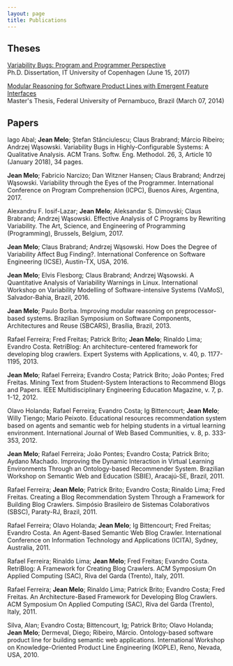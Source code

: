 ```yaml
---
layout: page
title: Publications
---
```


## Theses

<p class="message">
<a href="public/resources/phd-thesis_jean-melo.pdf" target="blank">Variability Bugs: Program and Programmer Perspective</a><br/>
Ph.D. Dissertation, IT University of Copenhagen (June 15, 2017)
</p>
<p class="message">
<a href="public/resources/msc-thesis_jean-melo.pdf" target="blank">Modular Reasoning for Software Product Lines with Emergent Feature Interfaces</a><br/>
Master's Thesis, Federal University of Pernambuco, Brazil (March 07, 2014)
</p>

## Papers

<p class="message">
Iago Abal; <strong>Jean Melo</strong>; Ştefan Stănciulescu; Claus Brabrand; Márcio Ribeiro; Andrzej Wąsowski. Variability Bugs in Highly-Configurable Systems: A Qualitative Analysis. ACM Trans. Softw. Eng. Methodol. 26, 3, Article 10 (January 2018), 34 pages.
</p>
<p class="message">
<strong>Jean Melo</strong>; Fabricio Narcizo; Dan Witzner Hansen; Claus Brabrand; Andrzej Wąsowski. Variability through the Eyes of the Programmer. International Conference on Program Comprehension (ICPC), Buenos Aires, Argentina, 2017.
</p>
<p class="message">
Alexandru F. Iosif-Lazar; <strong>Jean Melo</strong>; Aleksandar S. Dimovski; Claus Brabrand; Andrzej Wąsowski. Effective Analysis of C Programs by Rewriting Variability. The Art, Science, and Engineering of Programming (Programming), Brussels, Belgium, 2017.
</p>
<p class="message">
<strong>Jean Melo</strong>; Claus Brabrand; Andrzej Wąsowski. How Does the Degree of Variability Affect Bug Finding?. International Conference on Software Engineering (ICSE), Austin-TX, USA, 2016.
</p>
<p class="message">
<strong>Jean Melo</strong>; Elvis Flesborg; Claus Brabrand; Andrzej Wąsowski. A Quantitative Analysis of Variability Warnings in Linux. International Workshop on Variability Modelling of Software-intensive Systems (VaMoS), Salvador-Bahia, Brazil, 2016.
</p>
<p class="message">
<strong>Jean Melo</strong>; Paulo Borba. Improving modular reasoning on preprocessor-based systems. Brazilian Symposium on Software Components, Architectures and Reuse (SBCARS), Brasília, Brazil, 2013.
</p>
<p class="message">
Rafael Ferreira; Fred Freitas; Patrick Brito; <strong>Jean Melo</strong>; Rinaldo Lima; Evandro Costa. RetriBlog: An architecture-centered framework for developing blog crawlers. Expert Systems with Applications, v. 40, p. 1177-1195, 2013.
</p>
<p class="message">
<strong>Jean Melo</strong>; Rafael Ferreira; Evandro Costa; Patrick Brito; João Pontes; Fred Freitas. Mining Text from Student-System Interactions to Recommend Blogs and Papers. IEEE Multidisciplinary Engineering Education Magazine, v. 7, p. 1-12, 2012.
</p>
<p class="message">
Olavo Holanda; Rafael Ferreira; Evandro Costa; Ig Bittencourt; <strong>Jean Melo</strong>; Willy Tiengo; Mario Peixoto. Educational resources recommendation system based on agents and semantic web for helping students in a virtual learning environment. International Journal of Web Based Communities, v. 8, p. 333-353, 2012.
</p>
<p class="message">
<strong>Jean Melo</strong>; Rafael Ferreira; João Pontes; Evandro Costa; Patrick Brito; Aydano Machado. Improving the Dynamic Interaction in Virtual Learning Environments Through an Ontology-based Recommender System. Brazilian Workshop on Semantic Web and Education (SBIE), Aracajú-SE, Brazil, 2011.
</p>
<p class="message">
Rafael Ferreira; <strong>Jean Melo</strong>; Patrick Brito; Evandro Costa; Rinaldo Lima; Fred Freitas. Creating a Blog Recommendation System Through a Framework for Building Blog Crawlers. Simpósio Brasileiro de Sistemas Colaborativos (SBSC), Paraty-RJ, Brazil, 2011.
</p>
<p class="message">
Rafael Ferreira; Olavo Holanda; <strong>Jean Melo</strong>; Ig Bittencourt; Fred Freitas; Evandro Costa. An Agent-Based Semantic Web Blog Crawler. International Conference on Information Technology and Applications (ICITA), Sydney, Australia, 2011.
</p>
<p class="message">
Rafael Ferreira; Rinaldo Lima; <strong>Jean Melo</strong>; Fred Freitas; Evandro Costa. RetriBlog: A Framework for Creating Blog Crawlers. ACM Symposium On Applied Computing (SAC), Riva del Garda (Trento), Italy, 2011.
</p>
<p class="message">
Rafael Ferreira; <strong>Jean Melo</strong>; Rinaldo Lima; Patrick Brito; Evandro Costa; Fred Freitas. An Architecture-Based Framework for Developing Blog Crawlers. ACM Symposium On Applied Computing (SAC), Riva del Garda (Trento), Italy, 2011.
</p>
<p class="message">
Silva, Alan; Evandro Costa; Bittencourt, Ig; Patrick Brito; Olavo Holanda; <strong>Jean Melo</strong>; Dermeval, Diego; Ribeiro, Márcio. Ontology-based software product line for building semantic web applications. International Workshop on Knowledge-Oriented Product Line Engineering (KOPLE), Reno, Nevada, USA, 2010.
</p>


<!-- <ul>
  <li> &gt;&gt; <a href="http://twiki.cin.ufpe.br/twiki/pub/SPG/GenteAreaThesis/jccm_msc_thesis.pdf" title="Read chapter #3" target="_blank">Emergent Feature Interfaces</a></li>
  <li> &gt;&gt; <a href="http://twiki.cin.ufpe.br/twiki/pub/SPG/GenteAreaThesis/jccm_msc_thesis.pdf" title="Read chapter #4" target="_blank">Multi-Language Software System Analysis</a></li>
</ul>
<ul>
  <li> &gt;&gt; <a href="https://github.com/jccmelo/emergo" target="_blank">Emergo</a></li>
  <li> &gt;&gt; <a href="https://github.com/jccmelo/GSPAnalyzer" target="_blank">Grails Page Analyzer</a></li>
  <li> &gt;&gt; <a href="https://github.com/jccmelo/Preprocessor4SPL" target="_blank">Preprocessor4SPL</a></li>
</ul> -->

<!-- [![Twitter](public/images/icons/twitter.png)](https://twitter.com/jccmelo "Twitter"){:target="blank"}
[![LinkedIn](/public/images/icons/linkedin.png)](https://linkedin.com/in/jccmelo "LinkedIn"){:target="blank"}
[![GitHub](/public/images/icons/github.png)](https://github.com/jccmelo "GitHub"){:target="blank"}
[![Email](/public/images/icons/email.png)](mailto:jmelo@configit.com "Email me") -->

<!-- .social {
        overflow: hidden;
        padding: 0;
        margin: 20px 0 0;
    } -->
